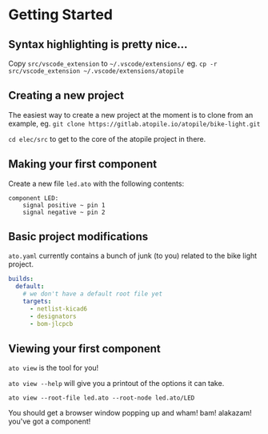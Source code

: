 # Getting Started

## Syntax highlighting is pretty nice...

Copy `src/vscode_extension` to `~/.vscode/extensions/`
eg. `cp -r src/vscode_extension ~/.vscode/extensions/atopile`

## Creating a new project

The easiest way to create a new project at the moment is to clone from an example, eg. `git clone https://gitlab.atopile.io/atopile/bike-light.git`

`cd elec/src` to get to the core of the atopile project in there.

## Making your first component

Create a new file `led.ato` with the following contents:

```ato
component LED:
    signal positive ~ pin 1
    signal negative ~ pin 2

```

## Basic project modifications

`ato.yaml` currently contains a bunch of junk (to you) related to the bike light project.

```yaml
builds:
  default:
    # we don't have a default root file yet
    targets:
      - netlist-kicad6
      - designators
      - bom-jlcpcb
```

## Viewing your first component

`ato view` is the tool for you!

`ato view --help` will give you a printout of the options it can take.

`ato view --root-file led.ato --root-node led.ato/LED`

You should get a browser window popping up and wham! bam! alakazam! you've got a component!
